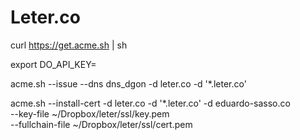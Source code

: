 # Leter.co

curl https://get.acme.sh | sh

export DO_API_KEY=

acme.sh --issue --dns dns_dgon -d leter.co -d '*.leter.co'


acme.sh --install-cert -d leter.co -d '*.leter.co' -d eduardo-sasso.co \
--key-file ~/Dropbox/leter/ssl/key.pem \
--fullchain-file ~/Dropbox/leter/ssl/cert.pem 

